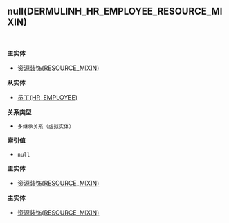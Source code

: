## null(DERMULINH_HR_EMPLOYEE_RESOURCE_MIXIN) <!-- {docsify-ignore-all} -->



<br>
<p class="panel-title"><b>主实体</b></p>

* [资源装饰(RESOURCE_MIXIN)](module/resource/resource_mixin)

<p class="panel-title"><b>从实体</b></p>

* [员工(HR_EMPLOYEE)](module/hr/hr_employee)

<p class="panel-title"><b>关系类型</b></p>

* `多继承关系（虚拟实体）`

<p class="panel-title"><b>索引值</b></p>

* `null`

<p class="panel-title"><b>主实体</b></p>

* [资源装饰(RESOURCE_MIXIN)](module/resource/resource_mixin)
<p class="panel-title"><b>主实体</b></p>

* [资源装饰(RESOURCE_MIXIN)](module/resource/resource_mixin)